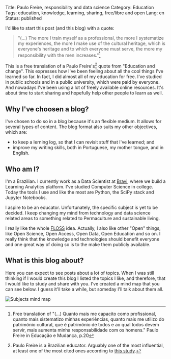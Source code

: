 Title: Paulo Freire, responsibility and data science
Category: Education
Tags: education, knowledge, learning, sharing, free/libre and open
Lang: en
Status: published


I'd like to start this post (and this blog) with a quote:

> "(...) The more I train myself as a professional, the more I systematize my
> experiences, the more I make use of the cultural heritage, which is everyone's
> heritage and to which everyone must serve, the more my responsibility with the
> men increases."[^1]

This is a free translation of a Paulo Freire's[^2] quote from "Education and change".
This expresses how I've been feeling about all the cool things I've learned so
far. In fact, I did almost all of my education for free. I've studied in public
schools and in a public university, which were paid by everyone. And nowadays I've
been using a lot of freely available online resources. It's about time to start sharing
and hopefully help other people to learn as well.


## Why I've choosen a blog?

I've chosen to do so in a blog because it's an flexible medium. It allows for several
types of content. The blog format also suits my other objectives, which are:

 - to keep a lerning log, so that I can revisit stuff that I've learned; and
 - improve my writing skills, both in Portuguese, my mother tongue, and in English.


## Who am I?

I'm a Brazilian. I currently work as a Data Scientist at [Bravi](http://www.bravi.com.br),
where we build a Learning Analytics platform. I've studied Computer Science in college.
Today the tools I use and like the most are Python, the SciPy stack and Jupyter Notebooks.

I aspire to be an educator. Unfortunately, the specific subject is yet to be decided.
I keep changing my mind from technology and data science related areas to something related
to Permaculture and sustainable living.

I really like the whole [FLOSS](https://www.gnu.org/philosophy/floss-and-foss.en.html)
idea. Actually, I also like other "Open" things, like Open Science, Open Access, Open
Data, Open Education and so on. I really think that the knowledge and technologies
should benefit everyone and one great way of doing so is to the make them publicly
available.


## What is this blog about?

Here you can expect to see posts about a lot of topics. When I was still thinking if
I would create this blog I listed the topics I like, and therefore, that I would like
to study and share with you. I've created a mind map that you can see below. I guess
it'll take a while, but someday I'll talk about them all.

![Subjects mind map]({filename}/images/mindmap_transparent.png)



[^1]: Free translation of "(...) Quanto mais me capacito como profissional, quanto
mais sistematizo minhas experiências, quanto mais me utilizo do patrimônio cultural,
que é patrimônio de todos e ao qual todos devem servir, mais aumenta minha
responsabilidade com os homens." Paulo Freire in Educação e Mudança, p.20

[^2]: Paulo Freire is a Brazilian educator. Arguably one of the most influential,
at least one of the most cited ones according to [this study](http://blogs.lse.ac.uk/impactofsocialsciences/2016/05/12/what-are-the-most-cited-publications-in-the-social-sciences-according-to-google-scholar/).
